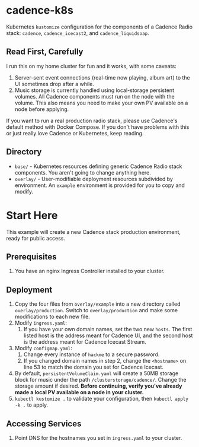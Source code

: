 # cadence-k8s

Kubernetes `kustomize` configuration for the components of a Cadence Radio stack: `cadence`, `cadence_icecast2`, and `cadence_liquidsoap`.

## Read First, Carefully
I run this on my home cluster for fun and it works, with some caveats:

1. Server-sent event connections (real-time now playing, album art) to the UI sometimes drop after a while.
2. Music storage is currently handled using local-storage persistent volumes. All Cadence components must run on the node with the volume. This also means you need to make your own PV available on a node before applying.

If you want to run a real production radio stack, please use Cadence's default method with Docker Compose. If you don't have problems with this or just really love Cadence or Kubernetes, keep reading.

## Directory
- `base/` - Kubernetes resources defining generic Cadence Radio stack components. You aren't going to change anything here.
- `overlay/` - User-modifiable deployment resources subdivided by environment. An `example` environment is provided for you to copy and modify.


# Start Here

This example will create a new Cadence stack production environment, ready for public access. 

## Prerequisites

1. You have an nginx Ingress Controller installed to your cluster.

## Deployment

1. Copy the four files from `overlay/example` into a new directory called `overlay/production`. Switch to `overlay/production` and make some modifications to each new file.
2. Modify `ingress.yaml`:
   1. If you have your own domain names, set the two new `hosts`. The first listed host is the address meant for Cadence UI, and the second host is the address meant for Cadence Icecast Stream.
3. Modify `configmap.yaml`:
   1. Change every instance of `hackme` to a secure password.
   2. If you changed domain names in step 2, change the `<hostname>` on line 53 to match the domain you set for Cadence Icecast.
4. By default, `persistentVolumeClaim.yaml` will create a 50MB storage block for music under the path `/clusterstorage/cadence/`. Change the storage amount if desired. **Before continuing, verify you've already made a local PV available on a node in your cluster.**
5. `kubectl kustomize .` to validate your configuration, then `kubectl apply -k .` to apply.

## Accessing Services

1. Point DNS for the hostnames you set in `ingress.yaml` to your cluster.
